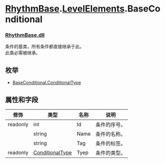 # [RhythmBase](../../RhythmToolkit.md).[LevelElements](../namespace/LevelElements.md).BaseConditional
### [RhythmBase.dll](../assembly/RhythmBase.md)
条件的基类，所有条件都直接继承于此。  
此类必需被继承。  

## 枚举

- [BaseConditional.ConditionalType](../enum/ConditionalType.md)

## 属性和字段

修饰 | 类型 | 名称 | 说明
-|-|-|-
readonly | int | Id | 条件的序号。
| | string | Name | 条件的名称。
| | string | Tag | 条件的标签。
readonly | [ConditionalType](../enum/BaseConditionalType.md) | Tyep | 条件的类型。